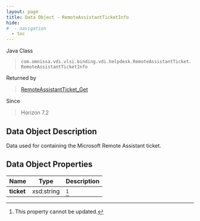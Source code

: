 ```yaml
---
layout: page
title: Data Object - RemoteAssistantTicketInfo
hide:
#  - navigation
  - toc
---
```






Java Class
> `com.omnissa.vdi.vlsi.binding.vdi.helpdesk.RemoteAssistantTicket.RemoteAssistantTicketInfo`

Returned by
> [RemoteAssistantTicket_Get](vdi.helpdesk.RemoteAssistantTicket.md#get)

Since
> Horizon 7.2


## Data Object Description

Data used for containing the Microsoft Remote Assistant ticket.

## Data Object Properties

 Name | Type | Description
:---|:---:|:---
**ticket**|  xsd:string| [^2]


 


[^2]: This property cannot be updated.
